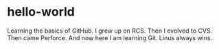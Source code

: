 # hello-world
Learning the basics of GitHub. 
I grew up on RCS. Then I evolved to CVS. Then came Perforce. And now here I am learning Git. Linus always wins.
